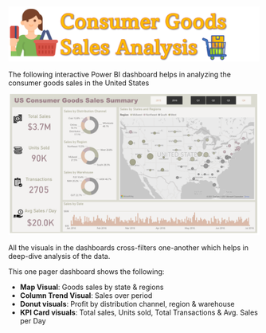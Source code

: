 ![Project Logo][project_logo]

The following interactive Power BI dashboard helps in analyzing the consumer goods sales in the United States

<a href = 'https://app.powerbi.com/view?r=eyJrIjoiNDc2OTgzNDctMzk1ZC00YjcxLWE1YmQtZmU1ODViNDU3ZmQwIiwidCI6IjcwODlkNGIxLTQyMmUtNDYzZi1hNGM3LTViY2FiOTk0MGRiZCJ9&pageName=ReportSection' target="_blank">
    <img src="../06_RESOURCES/dashboard_image.png" alt="Power BI Dashboard" border="0" >
</a>

All the visuals in the dashboards cross-filters one-another which helps in deep-dive analysis of the data.

This one pager dashboard shows the following:

- **Map Visual**: Goods sales by state & regions
- **Column Trend Visual**: Sales over period
- **Donut visuals**: Profit by distribution channel, region & warehouse
- **KPI Card visuals**: Total sales, Units sold, Total Transactions & Avg. Sales per Day

[project_logo]: ../06_RESOURCES/project_cover_image.png
[pbi_image]: ../06_RESOURCES/dashboard_image.png
[pbi_link]: https://app.powerbi.com/view?r=eyJrIjoiNDc2OTgzNDctMzk1ZC00YjcxLWE1YmQtZmU1ODViNDU3ZmQwIiwidCI6IjcwODlkNGIxLTQyMmUtNDYzZi1hNGM3LTViY2FiOTk0MGRiZCJ9&pageName=ReportSection
